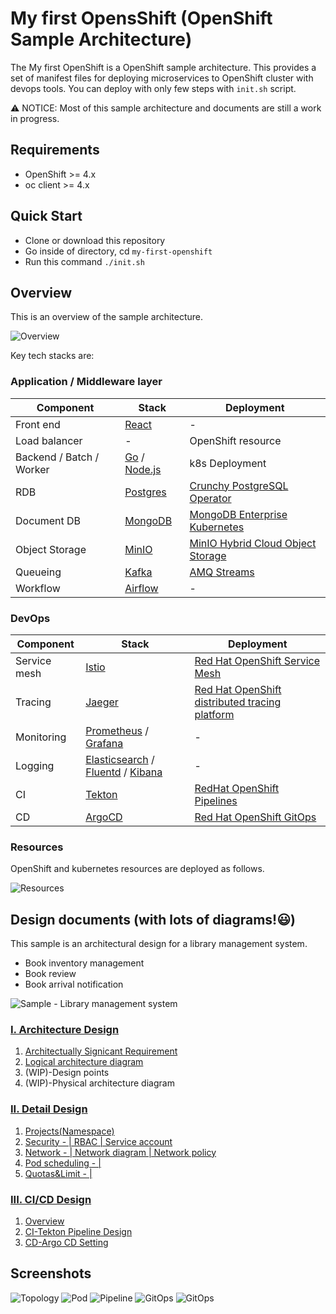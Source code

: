 # My first OpensShift (OpenShift Sample Architecture)

The My first OpenShift is a OpenShift sample architecture. This provides a set of manifest files for deploying microservices to OpenShift cluster with devops tools.
You can deploy with only few steps with `init.sh` script.

⚠️  NOTICE: Most of this sample architecture and documents are still a work in progress.

## Requirements
* OpenShift >= 4.x
* oc client >= 4.x

## Quick Start

* Clone or download this repository
* Go inside of directory, cd `my-first-openshift`
* Run this command `./init.sh`

## Overview

This is an overview of the sample architecture.

![Overview](./docs/images/overview.png)

Key tech stacks are:

### Application / Middleware layer

| Component                | Stack                                                  | Deployment                                                                                                         |
|--------------------------|--------------------------------------------------------|--------------------------------------------------------------------------------------------------------------------|
| Front end                | [React](https://reactjs.org/)                          | -                                                                                                                  |
| Load balancer            | -                                                      | OpenShift resource                                                                                                 |
| Backend / Batch / Worker | [Go](https://go.dev/) / [Node.js](https://nodejs.org/) | k8s Deployment                                                                                                     |
| RDB                      | [Postgres](https://www.postgresql.org/)                | [Crunchy PostgreSQL Operator](https://catalog.redhat.com/software/operators/detail/5e9872b23f398525a0ceafc6)       |
| Document DB              | [MongoDB](https://www.mongodb.com/)                    | [MongoDB Enterprise Kubernetes](https://catalog.redhat.com/software/operators/detail/5e9872923f398525a0ceafba)     |
| Object Storage           | [MinIO](https://min.io/)                               | [MinIO Hybrid Cloud Object Storage](https://catalog.redhat.com/software/operators/detail/60945b58d3f6d18cdbac26fe) |
| Queueing                 | [Kafka](https://kafka.apache.org/)                     | [AMQ Streams](https://catalog.redhat.com/software/operators/detail/5ef20efd46bc301a95a1e9a4)                       |
| Workflow                 | [Airflow](https://airflow.apache.org/)                 | -                                                                                                                  |

### DevOps

| Component    | Stack                                                                                                                     | Deployment                                                                                                                      |
|--------------|---------------------------------------------------------------------------------------------------------------------------|---------------------------------------------------------------------------------------------------------------------------------|
| Service mesh | [Istio](https://istio.io/)                                                                                                | [Red Hat OpenShift Service Mesh](https://catalog.redhat.com/software/operators/detail/5ec53e8c110f56bd24f2ddc4)                 |
| Tracing      | [Jaeger](https://www.jaegertracing.io/)                                                                                   | [Red Hat OpenShift distributed tracing platform](https://catalog.redhat.com/software/operators/detail/5ec54a5c78e79e6a879fa271) |
| Monitoring   | [Prometheus](https://prometheus.io/) / [Grafana](https://grafana.com/)                                                    | -                                                                                                                               |
| Logging      | [Elasticsearch](https://www.elastic.co/) / [Fluentd](https://www.fluentd.org/) / [Kibana](https://www.elastic.co/kibana/) | -                                                                                                                               |
| CI           | [Tekton](https://tekton.dev/)                                                                                             | [RedHat OpenShift Pipelines](https://catalog.redhat.com/software/operators/detail/5ec54a4628834587a6b85ca5)                     |
| CD           | [ArgoCD](https://argoproj.github.io/cd/)                                                                                  | [Red Hat OpenShift GitOps](https://catalog.redhat.com/software/operators/detail/5fb288c70a12d20cbecc6056)                       |


### Resources

OpenShift and kubernetes resources are deployed as follows.

![Resources](./docs/images/resources.png)

## Design documents (with lots of diagrams!😃)

This sample is an architectural design for a library management system.
* Book inventory management
* Book review
* Book arrival notification

![Sample - Library management system](./docs/images/library-management-system.png)

### [I. Architecture Design](./docs/openshift-design/architecture-design.md)

1. [Architectually Signicant Requirement](./docs/openshift-design/architecture-design.md)
1. [Logical architecture diagram](./docs/openshift-design/architecture-design.md)
1. (WIP)-Design points
1. (WIP)-Physical architecture diagram


### [II. Detail Design](./docs/openshift-design/detail-design.md)
1. [Projects(Namespace)](./docs/openshift-design/detail-design.md)
1. [Security - | RBAC | Service account](./docs/openshift-design/detail-design.md)
1. [Network - | Network diagram | Network policy](./docs/openshift-design/detail-design.md)
1. [Pod scheduling - |](./docs/openshift-design/detail-design.md)
1. [Quotas&Limit - |](./docs/openshift-design/detail-design.md)

### [III. CI/CD Design](./docs/openshift-design/cicd-design.md)
1. [Overview](./docs/openshift-design/cicd-design.md#1-overview)
1. [CI-Tekton Pipeline Design](./docs/openshift-design/cicd-design.md#2-ci-tekton-pipeline-design)
1. [CD-Argo CD Setting](./docs/openshift-design/cicd-design.md#3-cd-argo-cd-setting)


## Screenshots

![Topology](./docs/images/screenshot-topology.png)
![Pod](./docs/images/screenshot-pod.png)
![Pipeline](./docs/images/screenshot-pipeline.png)
![GitOps](./docs/images/screenshot-argo-1.png)
![GitOps](./docs/images/screenshot-argo-2.png)
